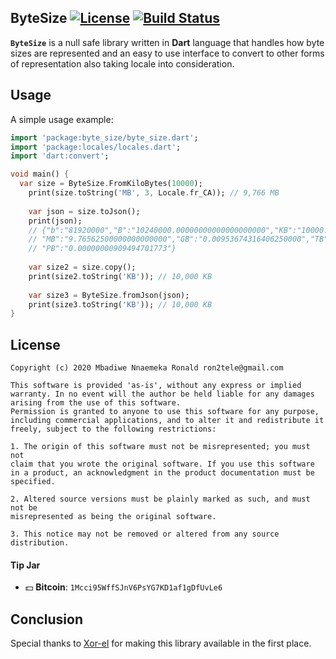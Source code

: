 ## ByteSize [![License](https://img.shields.io/badge/license-MIT-blue.svg)](https://github.com/Ron4fun/byte_size/blob/master/LICENSE) [![Build Status](https://travis-ci.org/Ron4fun/byte_size.svg?branch=master)](https://travis-ci.org/Ron4fun/byte_size)

**`ByteSize`** is a null safe library written in **Dart** language that handles how byte sizes are represented and an easy to use interface to convert to other forms of representation also taking locale into consideration.

## Usage

A simple usage example:

```dart
import 'package:byte_size/byte_size.dart';
import 'package:locales/locales.dart';
import 'dart:convert';

void main() {
  var size = ByteSize.FromKiloBytes(10000);
    print(size.toString('MB', 3, Locale.fr_CA)); // 9,766 MB
  
    var json = size.toJson();
    print(json);
    // {"b":"81920000","B":"10240000.00000000000000000000","KB":"10000.00000000000000000000",
    // "MB":"9.76562500000000000000","GB":"0.00953674316406250000","TB":"0.00000931322574615479",
    // "PB":"0.00000000909494701773"}
  
    var size2 = size.copy();
    print(size2.toString('KB')); // 10,000 KB
  
    var size3 = ByteSize.fromJson(json);
    print(size3.toString('KB')); // 10,000 KB
}
```
License
----------
    Copyright (c) 2020 Mbadiwe Nnaemeka Ronald ron2tele@gmail.com

    This software is provided 'as-is', without any express or implied
    warranty. In no event will the author be held liable for any damages
    arising from the use of this software.
    Permission is granted to anyone to use this software for any purpose,
    including commercial applications, and to alter it and redistribute it
    freely, subject to the following restrictions:
    
    1. The origin of this software must not be misrepresented; you must not
    claim that you wrote the original software. If you use this software
    in a product, an acknowledgment in the product documentation must be
    specified.
    
    2. Altered source versions must be plainly marked as such, and must not be
    misrepresented as being the original software.
    
    3. This notice may not be removed or altered from any source distribution.
        
     
#### Tip Jar
* :dollar: **Bitcoin**: `1Mcci95WffSJnV6PsYG7KD1af1gDfUvLe6`


Conclusion
--------------------------------------------------

   Special thanks to [Xor-el](https://github.com/xor-el) for making this library available in the first place.